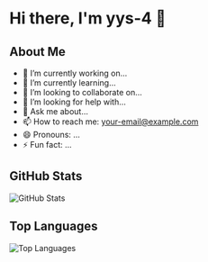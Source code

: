# Hi there, I'm yys-4 👋

## About Me
- 🔭 I’m currently working on...
- 🌱 I’m currently learning...
- 👯 I’m looking to collaborate on...
- 🤔 I’m looking for help with...
- 💬 Ask me about...
- 📫 How to reach me: [your-email@example.com](mailto:your-email@example.com)
- 😄 Pronouns: ...
- ⚡ Fun fact: ...

## GitHub Stats
![GitHub Stats](https://github-readme-stats.vercel.app/api?username=yys-4&show_icons=true&theme=radical)

## Top Languages
![Top Languages](https://github-readme-stats.vercel.app/api/top-langs/?username=yys-4&layout=compact&theme=radical)
